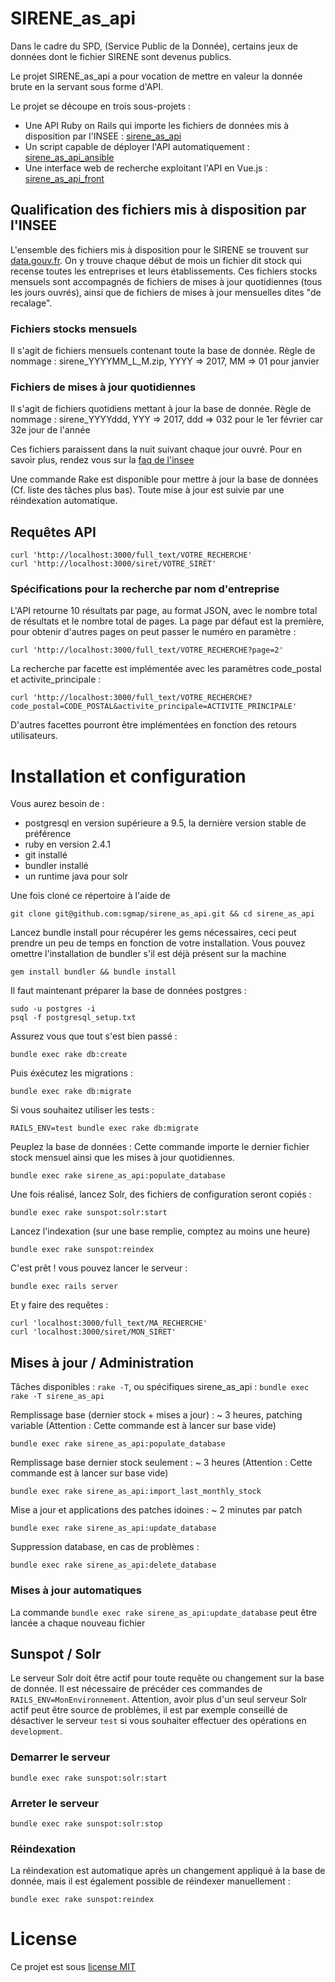 # SIRENE_as_api

Dans le cadre du SPD, (Service Public de la Donnée), certains jeux de données
dont le fichier SIRENE sont devenus publics.

Le projet SIRENE_as_api a pour vocation de mettre en valeur la donnée brute en
la servant sous forme d'API.

Le projet se découpe en trois sous-projets :

  - Une API Ruby on Rails qui importe les fichiers de données
    mis à disposition par l'INSEE : [sirene_as_api](https://github.com/sgmap/sirene_as_api)
  - Un script capable de déployer l'API automatiquement : [sirene_as_api_ansible](https://github.com/sgmap/sirene_as_api_ansible)
  - Une interface web de recherche exploitant l'API en Vue.js : [sirene_as_api_front](https://github.com/sgmap/sirene_as_api_front)

## Qualification des fichiers mis à disposition par l'INSEE

L'ensemble des fichiers mis à disposition pour le SIRENE se trouvent sur
[data.gouv.fr](http://www.data.gouv.fr/fr/datasets/base-sirene-des-entreprises-et-de-leurs-etablissements-siren-siret/).
On y trouve chaque début de mois un fichier dit stock qui recense toutes
les entreprises et leurs établissements.
Ces fichiers stocks mensuels sont accompagnés de fichiers de mises à jour
quotidiennes (tous les jours ouvrés), ainsi que de fichiers de mises à jour
mensuelles dites "de recalage".

### Fichiers stocks mensuels

Il s'agit de fichiers mensuels contenant toute la base de donnée.
Règle de nommage : sirene_YYYYMM_L_M.zip, YYYY => 2017, MM => 01 pour janvier

### Fichiers de mises à jour quotidiennes

Il s'agit de fichiers quotidiens mettant à jour la base de donnée.
Règle de nommage : sirene_YYYYddd, YYY => 2017, ddd => 032 pour le 1er février car 32e
jour de l'année

Ces fichiers paraissent dans la nuit suivant chaque jour ouvré.
Pour en savoir plus, rendez vous sur la [faq de l'insee](https://www.sirene.fr/sirene/public/faq?sirene_locale=fr)

Une commande Rake est disponible pour mettre à jour la base de données
(Cf. liste des tâches plus bas). Toute mise à jour est suivie par une
réindexation automatique.

## Requêtes API

    curl 'http://localhost:3000/full_text/VOTRE_RECHERCHE'
    curl 'http://localhost:3000/siret/VOTRE_SIRET'

### Spécifications pour la recherche par nom d'entreprise

L'API retourne 10 résultats par page, au format JSON, avec le nombre total de
résultats et le nombre total de pages. La page par défaut est la première,
pour obtenir d'autres pages on peut passer le numéro en paramètre :

    curl 'http://localhost:3000/full_text/VOTRE_RECHERCHE?page=2'

La recherche par facette est implémentée avec les paramètres code_postal et activite_principale :

    curl 'http://localhost:3000/full_text/VOTRE_RECHERCHE?code_postal=CODE_POSTAL&activite_principale=ACTIVITE_PRINCIPALE'

D'autres facettes pourront être implémentées en fonction des retours utilisateurs.

# Installation et configuration

Vous aurez besoin de :
* postgresql en version supérieure a 9.5, la dernière version stable de
  préférence
* ruby en version 2.4.1
* git installé
* bundler installé
* un runtime java pour solr

Une fois cloné ce répertoire à l'aide de

    git clone git@github.com:sgmap/sirene_as_api.git && cd sirene_as_api

Lancez bundle install pour récupérer les gems nécessaires, ceci peut prendre un
peu de temps en fonction de votre installation. Vous pouvez omettre l'installation de
bundler s'il est déjà présent sur la machine

    gem install bundler && bundle install

Il faut maintenant préparer la base de données postgres :

    sudo -u postgres -i
    psql -f postgresql_setup.txt

Assurez vous que tout s'est bien passé :

    bundle exec rake db:create

Puis éxécutez les migrations :

    bundle exec rake db:migrate

Si vous souhaitez utiliser les tests :

    RAILS_ENV=test bundle exec rake db:migrate

Peuplez la base de données : Cette commande importe le dernier fichier stock mensuel
ainsi que les mises à jour quotidiennes.

    bundle exec rake sirene_as_api:populate_database

Une fois réalisé, lancez Solr, des fichiers de configuration seront copiés :

    bundle exec rake sunspot:solr:start

Lancez l'indexation (sur une base remplie, comptez au moins une heure)

    bundle exec rake sunspot:reindex

C'est prêt ! vous pouvez lancer le serveur :

    bundle exec rails server

Et y faire des requêtes :

    curl 'localhost:3000/full_text/MA_RECHERCHE'
    curl 'localhost:3000/siret/MON_SIRET'

## Mises à jour / Administration

Tâches disponibles : `rake -T`, ou spécifiques sirene_as_api : `bundle exec rake -T sirene_as_api`

Remplissage base (dernier stock + mises a jour) : ~ 3 heures, patching variable
(Attention : Cette commande est à lancer sur base vide)

    bundle exec rake sirene_as_api:populate_database

Remplissage base dernier stock seulement : ~ 3 heures
(Attention : Cette commande est à lancer sur base vide)

    bundle exec rake sirene_as_api:import_last_monthly_stock

Mise a jour et applications des patches idoines : ~ 2 minutes par patch

    bundle exec rake sirene_as_api:update_database

Suppression database, en cas de problèmes :

    bundle exec rake sirene_as_api:delete_database

### Mises à jour automatiques

La commande `bundle exec rake sirene_as_api:update_database` peut être lancée
a chaque nouveau fichier

## Sunspot / Solr

  Le serveur Solr doit être actif pour toute requête ou changement sur la
  base de donnée.
  Il est nécessaire de précéder ces commandes de `RAILS_ENV=MonEnvironnement`.
  Attention, avoir plus d'un seul serveur Solr actif peut être source de
  problèmes, il est par exemple conseillé de désactiver le serveur `test`
  si vous souhaiter effectuer des opérations en `development`.

### Demarrer le serveur
    bundle exec rake sunspot:solr:start

### Arreter le serveur
    bundle exec rake sunspot:solr:stop

### Réindexation

La réindexation est automatique après un changement appliqué à la base de
donnée, mais il est également possible de réindexer manuellement :

    bundle exec rake sunspot:reindex

# License

Ce projet est sous [license MIT](https://fr.wikipedia.org/wiki/Licence_MIT)
